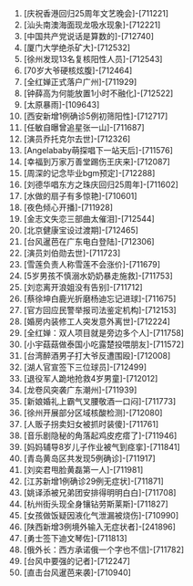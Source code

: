 
1. [庆祝香港回归25周年文艺晚会]-[711221]
1. [汕头南澳海面现龙吸水现象]-[712221]
1. [中国共产党说话是算数的]-[712740]
1. [厦门大学绝杀矿大]-[712532]
1. [徐州发现13名复核阳性人员]-[712543]
1. [70岁大爷硬核炫腹]-[712464]
1. [全红婵正式落户广州]-[711929]
1. [钟薛高为何能放置1小时不融化]-[712522]
1. [太原暴雨]-[109643]
1. [西安新增1例确诊5例初筛阳性]-[712717]
1. [任敏自曝曾追星张一山]-[711687]
1. [演员乔托克尔去世]-[712326]
1. [Angelababy萌探唱下一站天后]-[711576]
1. [幸福到万家万善堂踢伤王庆来]-[712087]
1. [周深的记念毕业bgm预定]-[712288]
1. [刘德华唱东方之珠庆回归25周年]-[711602]
1. [水做的扇子有多惊艳]-[710601]
1. [夜色倾心开播]-[711928]
1. [金志文失恋三部曲太催泪]-[712544]
1. [北京健康宝设过渡期]-[712465]
1. [台风暹芭在广东电白登陆]-[712306]
1. [演员刘伯勋去世]-[711723]
1. [雪莲负责人称雪莲不会涨价]-[711679]
1. [5岁男孩不慎溺水奶奶暴走施救]-[711753]
1. [刘恋离开浪姐没有告别]-[711712]
1. [蔡徐坤白鹿光折磨杨迪忘记进球]-[711675]
1. [官方回应民警举报司法鉴定机构]-[712153]
1. [婚房内装修工人突发意外离世]-[712224]
1. [全红婵：双人项目就是旁边多个人]-[711758]
1. [小宇菇菇做泰国小吃露楚投喂朋友]-[711572]
1. [台湾醉酒男子打大爷反遭围殴]-[712008]
1. [湖人官宣签下三位球员]-[712499]
1. [退役军人跪地抢救4岁男童]-[712012]
1. [龙卷风突袭广东潮州]-[711939]
1. [新娘婚礼上霸气叉腰敬酒一口闷]-[711773]
1. [徐州开展部分区域核酸检测]-[712080]
1. [人贩子拐卖妇女被抓时装傻]-[711761]
1. [音乐剧隐秘的角落起鸡皮疙瘩了]-[711946]
1. [妈妈辅导8岁儿子作业被气到痉挛]-[711841]
1. [青岛黄岛区共发现5例确诊]-[711917]
1. [刘奕君甩脸黄磊第一人]-[711981]
1. [江苏新增1例确诊29例无症状]-[711871]
1. [姚译添被兄弟团安排得明明白白]-[711708]
1. [杭州街头现全身镶钻劳斯莱斯]-[711827]
1. [女孩做饭疑因液化气泄漏被烧伤]-[710990]
1. [陕西新增3例境外输入无症状者]-[241896]
1. [勇士签下迪文琴佐]-[711813]
1. [俄外长：西方承诺俄一个字也不信]-[711782]
1. [台风中要强的记者]-[712247]
1. [直击台风暹芭来袭]-[710940]